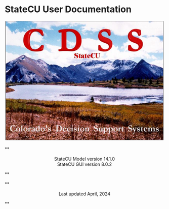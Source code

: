 # StateCU User Documentation #

<a name="StateCU"></a>
![StateCU](images/StateCU.PNG)

**<p style="text-align: center;">
StateCU Model version 14.1.0  
StateCU GUI version 8.0.2  
</p>**

**<p style="text-align: center;">
Last updated April, 2024
</p>**
